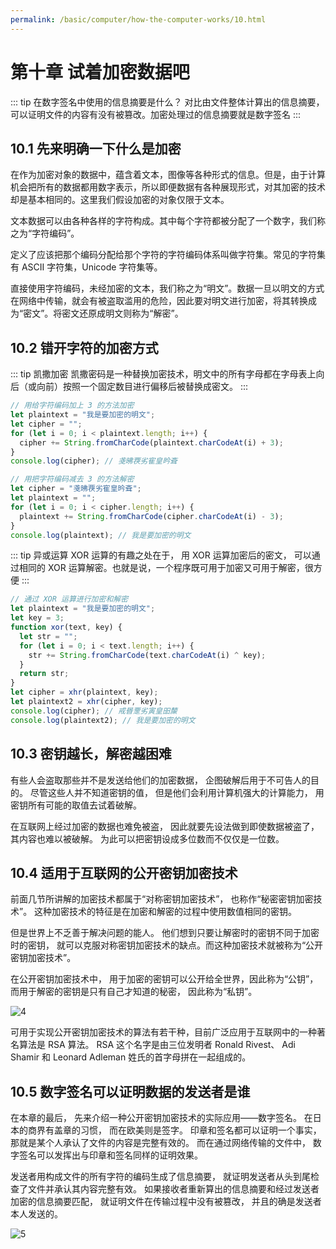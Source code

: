 ```yaml
---
permalink: /basic/computer/how-the-computer-works/10.html
---
```


# 第十章 试着加密数据吧

::: tip 在数字签名中使用的信息摘要是什么？
对比由文件整体计算出的信息摘要，可以证明文件的内容有没有被篡改。加密处理过的信息摘要就是数字签名
:::

## 10.1 先来明确一下什么是加密

在作为加密对象的数据中，蕴含着文本，图像等各种形式的信息。但是，由于计算机会把所有的数据都用数字表示，所以即便数据有各种展现形式，对其加密的技术却是基本相同的。这里我们假设加密的对象仅限于文本。

文本数据可以由各种各样的字符构成。其中每个字符都被分配了一个数字，我们称之为“字符编码”。

定义了应该把那个编码分配给那个字符的字符编码体系叫做字符集。常见的字符集有 ASCII 字符集，Unicode 字符集等。

直接使用字符编码，未经加密的文本，我们称之为“明文”。数据一旦以明文的方式在网络中传输，就会有被盗取滥用的危险，因此要对明文进行加密，将其转换成为“密文”。将密文还原成明文则称为“解密”。

## 10.2 错开字符的加密方式

::: tip 凯撒加密
凯撒密码是一种替换加密技术，明文中的所有字母都在字母表上向后（或向前）按照一个固定数目进行偏移后被替换成密文。
:::

```js
// 用给字符编码加上 3 的方法加密
let plaintext = "我是要加密的明文";
let cipher = "";
for (let i = 0; i < plaintext.length; i++) {
  cipher += String.fromCharCode(plaintext.charCodeAt(i) + 3);
}
console.log(cipher); // 戔昲覄劣寉皇昑斊
```

```js
// 用把字符编码减去 3 的方法解密
let cipher = "戔昲覄劣寉皇昑斊";
let plaintext = "";
for (let i = 0; i < cipher.length; i++) {
  plaintext += String.fromCharCode(cipher.charCodeAt(i) - 3);
}
console.log(plaintext); // 我是要加密的明文
```

::: tip 异或运算
XOR 运算的有趣之处在于， 用 XOR 运算加密后的密文， 可以通过相同的 XOR 运算解密。也就是说，一个程序既可用于加密又可用于解密，很方便
:::

```js
// 通过 XOR 运算进行加密和解密
let plaintext = "我是要加密的明文";
let key = 3;
function xor(text, key) {
  let str = "";
  for (let i = 0; i < text.length; i++) {
    str += String.fromCharCode(text.charCodeAt(i) ^ key);
  }
  return str;
}
let cipher = xhr(plaintext, key);
let plaintext2 = xhr(cipher, key);
console.log(cipher); // 戒昬覂劣寅皇昍斄
console.log(plaintext2); // 我是要加密的明文
```

## 10.3 密钥越长，解密越困难

有些人会盗取那些并不是发送给他们的加密数据， 企图破解后用于不可告人的目的。 尽管这些人并不知道密钥的值， 但是他们会利用计算机强大的计算能力， 用密钥所有可能的取值去试着破解。

在互联网上经过加密的数据也难免被盗， 因此就要先设法做到即使数据被盗了， 其内容也难以被破解。 为此可以把密钥设成多位数而不仅仅是一位数。

## 10.4 适用于互联网的公开密钥加密技术

前面几节所讲解的加密技术都属于“对称密钥加密技术”， 也称作“秘密密钥加密技术”。 这种加密技术的特征是在加密和解密的过程中使用数值相同的密钥。

但是世界上不乏善于解决问题的能人。 他们想到只要让解密时的密钥不同于加密时的密钥， 就可以克服对称密钥加密技术的缺点。而这种加密技术就被称为“公开密钥加密技术”。

在公开密钥加密技术中， 用于加密的密钥可以公开给全世界，因此称为“公钥”， 而用于解密的密钥是只有自己才知道的秘密， 因此称为“私钥”。

![4](https://static.gausszhou.top/data/image/learn/how-to-run/10-7.png)

可用于实现公开密钥加密技术的算法有若干种，目前广泛应用于互联网中的一种著名算法是 RSA 算法。 RSA 这个名字是由三位发明者 Ronald Rivest、 Adi Shamir 和 Leonard Adleman 姓氏的首字母拼在一起组成的。

## 10.5 数字签名可以证明数据的发送者是谁

在本章的最后， 先来介绍一种公开密钥加密技术的实际应用——数字签名。 在日本的商界有盖章的习惯， 而在欧美则是签字。 印章和签名都可以证明一个事实， 那就是某个人承认了文件的内容是完整有效的。 而在通过网络传输的文件中， 数字签名可以发挥出与印章和签名同样的证明效果。

发送者用构成文件的所有字符的编码生成了信息摘要， 就证明发送者从头到尾检查了文件并承认其内容完整有效。 如果接收者重新算出的信息摘要和经过发送者加密的信息摘要匹配， 就证明文件在传输过程中没有被篡改， 并且的确是发送者本人发送的。

![5](https://static.gausszhou.top/data/image/learn/how-to-run/10-10.png)
